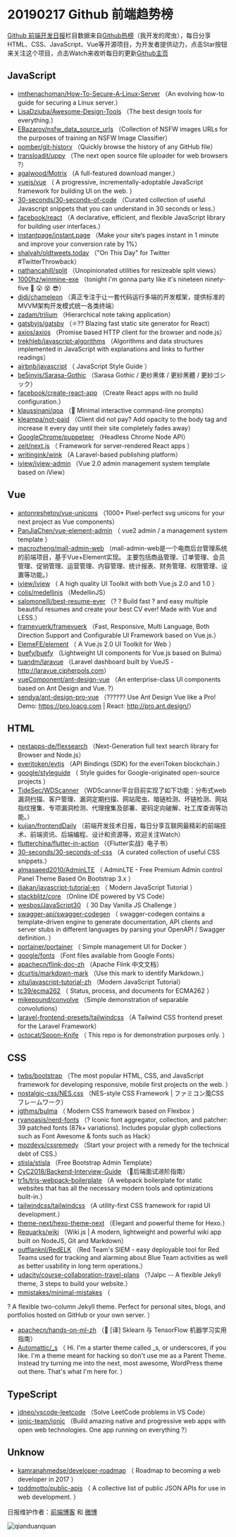 # 20190217 Github 前端趋势榜

[Github 前端开发日报](http://caibaojian.com/c/news)栏目数据来自[Github热榜](http://news.caibaojian.com/)（我开发的爬虫），每日分享HTML、CSS、JavaScript、Vue等开源项目，为开发者提供动力，点击Star按钮来关注这个项目，点击Watch来收听每日的更新[Github主页](https://github.com/kujian/githubTrending)
## JavaScript

* [imthenachoman/How-To-Secure-A-Linux-Server](https://github.com/imthenachoman/How-To-Secure-A-Linux-Server) （An evolving how-to guide for securing a Linux server.）
* [LisaDziuba/Awesome-Design-Tools](https://github.com/LisaDziuba/Awesome-Design-Tools) （The best design tools for everything.）
* [EBazarov/nsfw_data_source_urls](https://github.com/EBazarov/nsfw_data_source_urls) （Collection of NSFW images URLs for the purposes of training an NSFW Image Classifier）
* [pomber/git-history](https://github.com/pomber/git-history) （Quickly browse the history of any GitHub file）
* [transloadit/uppy](https://github.com/transloadit/uppy) （The next open source file uploader for web browsers ?）
* [agalwood/Motrix](https://github.com/agalwood/Motrix) （A full-featured download manger.）
* [vuejs/vue](https://github.com/vuejs/vue) （
        A progressive, incrementally-adoptable JavaScript framework for building UI on the web.
      ）
* [30-seconds/30-seconds-of-code](https://github.com/30-seconds/30-seconds-of-code) （Curated collection of useful Javascript snippets that you can understand in 30 seconds or less.）
* [facebook/react](https://github.com/facebook/react) （A declarative, efficient, and flexible JavaScript library for building user interfaces.）
* [instantpage/instant.page](https://github.com/instantpage/instant.page) （Make your site’s pages instant in 1 minute and improve your conversion rate by 1%）
* [shalvah/oldtweets.today](https://github.com/shalvah/oldtweets.today) （"On This Day" for Twitter #TwitterThrowback）
* [nathancahill/split](https://github.com/nathancahill/split) （Unopinionated utilities for resizeable split views）
* [1000hz/winmine-exe](https://github.com/1000hz/winmine-exe) （tonight i'm gonna party like it's nineteen ninety-five &#x1f642; &#x1f62e; &#x1f635; &#x1f60e;）
* [didi/chameleon](https://github.com/didi/chameleon) （真正专注于让一套代码运行多端的开发框架，提供标准的MVVM架构开发模式统一各类终端）
* [zadam/trilium](https://github.com/zadam/trilium) （Hierarchical note taking application）
* [gatsbyjs/gatsby](https://github.com/gatsbyjs/gatsby) （⚛️?? Blazing fast static site generator for React）
* [axios/axios](https://github.com/axios/axios) （Promise based HTTP client for the browser and node.js）
* [trekhleb/javascript-algorithms](https://github.com/trekhleb/javascript-algorithms) （Algorithms and data structures implemented in JavaScript with explanations and links to further readings）
* [airbnb/javascript](https://github.com/airbnb/javascript) （
        JavaScript Style Guide
      ）
* [be5invis/Sarasa-Gothic](https://github.com/be5invis/Sarasa-Gothic) （Sarasa Gothic / 更纱黑体 / 更紗黑體 / 更紗ゴシック）
* [facebook/create-react-app](https://github.com/facebook/create-react-app) （Create React apps with no build configuration.）
* [klaussinani/qoa](https://github.com/klaussinani/qoa) （&#x1f4ac; Minimal interactive command-line prompts）
* [kleampa/not-paid](https://github.com/kleampa/not-paid) （Client did not pay? Add opacity to the body tag and increase it every day until their site completely fades away）
* [GoogleChrome/puppeteer](https://github.com/GoogleChrome/puppeteer) （Headless Chrome Node API）
* [zeit/next.js](https://github.com/zeit/next.js) （
        Framework for server-rendered React apps
      ）
* [writingink/wink](https://github.com/writingink/wink) （A Laravel-based publishing platform）
* [iview/iview-admin](https://github.com/iview/iview-admin) （Vue 2.0 admin management system template based on iView）

## Vue

* [antonreshetov/vue-unicons](https://github.com/antonreshetov/vue-unicons) （1000+ Pixel-perfect svg unicons for your next project as Vue components）
* [PanJiaChen/vue-element-admin](https://github.com/PanJiaChen/vue-element-admin) （
        vue2 admin / a management system template
      ）
* [macrozheng/mall-admin-web](https://github.com/macrozheng/mall-admin-web) （mall-admin-web是一个电商后台管理系统的前端项目，基于Vue+Element实现。 主要包括商品管理、订单管理、会员管理、促销管理、运营管理、内容管理、统计报表、财务管理、权限管理、设置等功能。）
* [iview/iview](https://github.com/iview/iview) （
        A high quality UI Toolkit with both Vue.js 2.0 and 1.0
      ）
* [coljs/medellinjs](https://github.com/coljs/medellinjs) （MedellinJS）
* [salomonelli/best-resume-ever](https://github.com/salomonelli/best-resume-ever) （? ? Build fast ? and easy multiple beautiful resumes and create your best CV ever! Made with Vue and LESS.）
* [framevuerk/framevuerk](https://github.com/framevuerk/framevuerk) （Fast, Responsive, Multi Language, Both Direction Support and Configurable UI Framework based on Vue.js.）
* [ElemeFE/element](https://github.com/ElemeFE/element) （
        A Vue.js 2.0 UI Toolkit for Web
      ）
* [buefy/buefy](https://github.com/buefy/buefy) （Lightweight UI components for Vue.js based on Bulma）
* [tuandm/laravue](https://github.com/tuandm/laravue) （Laravel dashboard built by VueJS - <a href="http://laravue.cipherpols.com" rel="nofollow">http://laravue.cipherpols.com</a>）
* [vueComponent/ant-design-vue](https://github.com/vueComponent/ant-design-vue) （An enterprise-class UI components based on Ant Design and Vue. ?）
* [sendya/ant-design-pro-vue](https://github.com/sendya/ant-design-pro-vue) （??‍???‍? Use Ant Design Vue like a Pro! Demo: <a href="https://pro.loacg.com" rel="nofollow">https://pro.loacg.com</a> | React: <a href="http://pro.ant.design/" rel="nofollow">http://pro.ant.design/</a>）

## HTML

* [nextapps-de/flexsearch](https://github.com/nextapps-de/flexsearch) （Next-Generation full text search library for Browser and Node.js）
* [everitoken/evtjs](https://github.com/everitoken/evtjs) （API Bindings (SDK) for the everiToken blockchain.）
* [google/styleguide](https://github.com/google/styleguide) （
        Style guides for Google-originated open-source projects
      ）
* [TideSec/WDScanner](https://github.com/TideSec/WDScanner) （WDScanner平台目前实现了如下功能：分布式web漏洞扫描、客户管理、漏洞定期扫描、网站爬虫、暗链检测、坏链检测、网站指纹搜集、专项漏洞检测、代理搜集及部署、密码定向破解、社工库查询等功能。）
* [kujian/frontendDaily](https://github.com/kujian/frontendDaily) （前端开发技术日报，每日分享互联网最精彩的前端技术、前端资讯、后端编程、设计和资源等，欢迎关注Watch）
* [flutterchina/flutter-in-action](https://github.com/flutterchina/flutter-in-action) （《Flutter实战》电子书）
* [30-seconds/30-seconds-of-css](https://github.com/30-seconds/30-seconds-of-css) （A curated collection of useful CSS snippets.）
* [almasaeed2010/AdminLTE](https://github.com/almasaeed2010/AdminLTE) （
        AdminLTE - Free Premium Admin control Panel Theme Based On Bootstrap 3.x
      ）
* [iliakan/javascript-tutorial-en](https://github.com/iliakan/javascript-tutorial-en) （
        Modern JavaScript Tutorial 
      ）
* [stackblitz/core](https://github.com/stackblitz/core) （Online IDE powered by VS Code）
* [wesbos/JavaScript30](https://github.com/wesbos/JavaScript30) （
        30 Day Vanilla JS Challenge
      ）
* [swagger-api/swagger-codegen](https://github.com/swagger-api/swagger-codegen) （
        swagger-codegen contains a template-driven engine to generate documentation, API clients and server stubs in different languages by parsing your OpenAPI / Swagger definition.
      ）
* [portainer/portainer](https://github.com/portainer/portainer) （
        Simple management UI for Docker
      ）
* [google/fonts](https://github.com/google/fonts) （Font files available from Google Fonts）
* [apachecn/flink-doc-zh](https://github.com/apachecn/flink-doc-zh) （Apache Flink 中文文档）
* [dcurtis/markdown-mark](https://github.com/dcurtis/markdown-mark) （Use this mark to identify Markdown.）
* [xitu/javascript-tutorial-zh](https://github.com/xitu/javascript-tutorial-zh) （Modern JavaScript Tutorial）
* [tc39/ecma262](https://github.com/tc39/ecma262) （
        Status, process, and documents for ECMA262
      ）
* [mikepound/convolve](https://github.com/mikepound/convolve) （Simple demonstration of separable convolutions）
* [laravel-frontend-presets/tailwindcss](https://github.com/laravel-frontend-presets/tailwindcss) （A Tailwind CSS frontend preset for the Laravel Framework）
* [octocat/Spoon-Knife](https://github.com/octocat/Spoon-Knife) （
        This repo is for demonstration purposes only.
      ）

## CSS

* [twbs/bootstrap](https://github.com/twbs/bootstrap) （The most popular HTML, CSS, and JavaScript framework for developing responsive, mobile first projects on the web.
      ）
* [nostalgic-css/NES.css](https://github.com/nostalgic-css/NES.css) （NES-style CSS Framework | ファミコン風CSSフレームワーク）
* [jgthms/bulma](https://github.com/jgthms/bulma) （
        Modern CSS framework based on Flexbox
      ）
* [ryanoasis/nerd-fonts](https://github.com/ryanoasis/nerd-fonts) （? Iconic font aggregator, collection, and patcher: 39 patched fonts (87k+ variations). Includes popular glyph collections such as Font Awesome &amp; fonts such as Hack）
* [mozdevs/cssremedy](https://github.com/mozdevs/cssremedy) （Start your project with a remedy for the technical debt of CSS.）
* [stisla/stisla](https://github.com/stisla/stisla) （Free Bootstrap Admin Template）
* [CyC2018/Backend-Interview-Guide](https://github.com/CyC2018/Backend-Interview-Guide) （&#x1f4af;后端面试进阶指南）
* [tr1s/tris-webpack-boilerplate](https://github.com/tr1s/tris-webpack-boilerplate) （A webpack boilerplate for static websites that has all the necessary modern tools and optimizations built-in.）
* [tailwindcss/tailwindcss](https://github.com/tailwindcss/tailwindcss) （A utility-first CSS framework for rapid UI development.）
* [theme-next/hexo-theme-next](https://github.com/theme-next/hexo-theme-next) （Elegant and powerful theme for Hexo.）
* [Requarks/wiki](https://github.com/Requarks/wiki) （Wiki.js | A modern, lightweight and powerful wiki app built on NodeJS, Git and Markdown）
* [outflanknl/RedELK](https://github.com/outflanknl/RedELK) （Red Team's SIEM - easy deployable tool for Red Teams used for tracking and alarming about Blue Team activities as well as better usability in long term operations.）
* [udacity/course-collaboration-travel-plans](https://github.com/udacity/course-collaboration-travel-plans) （?Jalpc -- A flexible Jekyll theme, 3 steps to build your website.）
* [mmistakes/minimal-mistakes](https://github.com/mmistakes/minimal-mistakes) （
        
? A flexible two-column Jekyll theme. Perfect for personal sites, blogs, and portfolios hosted on GitHub or your own server.
      ）
* [apachecn/hands-on-ml-zh](https://github.com/apachecn/hands-on-ml-zh) （&#x1f4d6; [译] Sklearn 与 TensorFlow 机器学习实用指南）
* [Automattic/_s](https://github.com/Automattic/_s) （
        Hi. I'm a starter theme called _s, or underscores, if you like. I'm a theme meant for hacking so don't use me as a Parent Theme. Instead try turning me into the next, most awesome, WordPress theme out there. That's what I'm here for.
      ）

## TypeScript

* [jdneo/vscode-leetcode](https://github.com/jdneo/vscode-leetcode) （Solve LeetCode problems in VS Code）
* [ionic-team/ionic](https://github.com/ionic-team/ionic) （Build amazing native and progressive web apps with open web technologies. One app running on everything ?）

## Unknow

* [kamranahmedse/developer-roadmap](https://github.com/kamranahmedse/developer-roadmap) （
        Roadmap to becoming a web developer in 2017
      ）
* [toddmotto/public-apis](https://github.com/toddmotto/public-apis) （
        A collective list of public JSON APIs for use in web development.
      ）


日报维护作者：[前端博客](http://caibaojian.com/) 和 [微博](http://caibaojian.com/go/weibo)

![qianduanquan](https://user-images.githubusercontent.com/3055447/38468989-651132ac-3b80-11e8-8e6b-15122322a9d7.png)